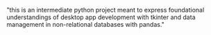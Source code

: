 "this is an intermediate python project meant to express foundational understandings of desktop app development with tkinter and data management in non-relational databases with pandas." 
